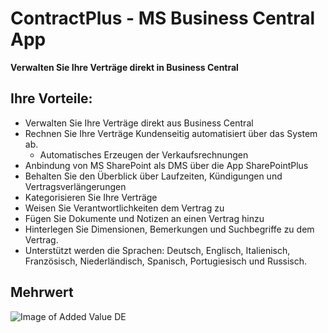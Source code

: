 # ContractPlus - MS Business Central App


**Verwalten Sie Ihre Verträge direkt in Business Central**

## Ihre Vorteile:
- Verwalten Sie Ihre Verträge direkt aus Business Central
- Rechnen Sie Ihre Verträge Kundenseitig automatisiert über das System ab.
  - Automatisches Erzeugen der Verkaufsrechnungen
- Anbindung von MS SharePoint als DMS über die App SharePointPlus
- Behalten Sie den Überblick über Laufzeiten, Kündigungen und Vertragsverlängerungen
- Kategorisieren Sie Ihre Verträge
- Weisen Sie Verantwortlichkeiten dem Vertrag zu 
- Fügen Sie Dokumente und Notizen an einen Vertrag hinzu
- Hinterlegen Sie Dimensionen, Bemerkungen und Suchbegriffe zu dem Vertrag.
- Unterstützt werden die Sprachen: Deutsch, Englisch, Italienisch, Französisch, Niederländisch, Spanisch, Portugiesisch und Russisch.

## Mehrwert 
![Image of Added Value DE](D365BC_contractplus_addedValue_de)
